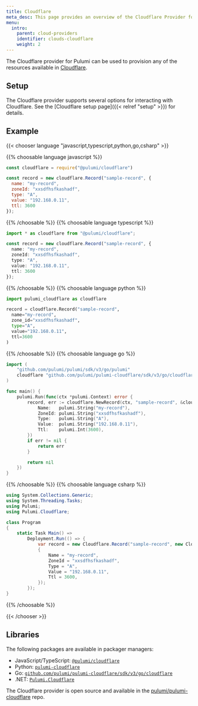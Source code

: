 ```yaml
---
title: Cloudflare
meta_desc: This page provides an overview of the Cloudflare Provider for Pulumi.
menu:
  intro:
    parent: cloud-providers
    identifier: clouds-cloudflare
    weight: 2
---
```


The Cloudflare provider for Pulumi can be used to provision any of the resources available in [Cloudflare](https://www.cloudflare.com/).

## Setup

The Cloudflare provider supports several options for interacting with Cloudflare.  See the [Cloudflare setup page]({{< relref "setup" >}}) for details.

## Example

{{< chooser language "javascript,typescript,python,go,csharp" >}}

{{% choosable language javascript %}}

```javascript
const cloudflare = require("@pulumi/cloudflare")

const record = new cloudflare.Record("sample-record", {
  name: "my-record",
  zoneId: "xxsdfhsfkashadf",
  type: "A",
  value: "192.168.0.11",
  ttl: 3600
});
```

{{% /choosable %}}
{{% choosable language typescript %}}

```typescript
import * as cloudflare from "@pulumi/cloudflare";

const record = new cloudflare.Record("sample-record", {
  name: "my-record",
  zoneId: "xxsdfhsfkashadf",
  type: "A",
  value: "192.168.0.11",
  ttl: 3600
});
```

{{% /choosable %}}
{{% choosable language python %}}

```python
import pulumi_cloudflare as cloudflare

record = cloudflare.Record("sample-record",
  name="my-record",
  zone_id="xxsdfhsfkashadf",
  type="A",
  value="192.168.0.11",
  ttl=3600
)
```

{{% /choosable %}}
{{% choosable language go %}}

```go
import (
	"github.com/pulumi/pulumi/sdk/v3/go/pulumi"
	cloudflare "github.com/pulumi/pulumi-cloudflare/sdk/v3/go/cloudflare"
)

func main() {
	pulumi.Run(func(ctx *pulumi.Context) error {
		record, err := cloudflare.NewRecord(ctx, "sample-record", &cloudflare.RecordArgs{
			Name:   pulumi.String("my-record"),
			ZoneId: pulumi.String("xxsdfhsfkashadf"),
			Type:   pulumi.String("A"),
			Value:  pulumi.String("192.168.0.11"),
			Ttl:    pulumi.Int(3600),
		})
		if err != nil {
			return err
		}

		return nil
	})
}

```

{{% /choosable %}}
{{% choosable language csharp %}}

```csharp
using System.Collections.Generic;
using System.Threading.Tasks;
using Pulumi;
using Pulumi.Cloudflare;

class Program
{
    static Task Main() =>
        Deployment.Run(() => {
            var record = new Cloudflare.Record("sample-record", new Cloudflare.RecordArgs
            {
                Name = "my-record",
                ZoneId = "xxsdfhsfkashadf",
                Type = "A",
                Value = "192.168.0.11",
                Ttl = 3600,
            });
        });
}
```

{{% /choosable %}}

{{< /chooser >}}

## Libraries

The following packages are available in packager managers:

* JavaScript/TypeScript: [`@pulumi/cloudflare`](https://www.npmjs.com/package/@pulumi/cloudflare)
* Python: [`pulumi-cloudflare`](https://pypi.org/project/pulumi-cloudflare/)
* Go: [`github.com/pulumi/pulumi-cloudflare/sdk/v3/go/cloudflare`](https://github.com/pulumi/pulumi-cloudflare)
* .NET: [`Pulumi.Cloudflare`](https://www.nuget.org/packages/Pulumi.Cloudflare)

The Cloudflare provider is open source and available in the [pulumi/pulumi-cloudflare](https://github.com/pulumi/pulumi-cloudflare) repo.
